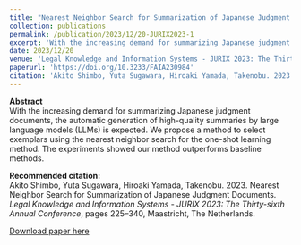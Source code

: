 ```yaml
---
title: "Nearest Neighbor Search for Summarization of Japanese Judgment Documents"
collection: publications
permalink: /publication/2023/12/20-JURIX2023-1
excerpt: 'With the increasing demand for summarizing Japanese judgment documents, the automatic generation of high-quality summaries by large language models (LLMs) is expected. We propose a method to select exemplars using the nearest neighbor search for the one-shot learning method. The experiments showed our method outperforms baseline methods.'
date: 2023/12/20
venue: 'Legal Knowledge and Information Systems - JURIX 2023: The Thirty-sixth Annual Conference,'
paperurl: 'https://doi.org/10.3233/FAIA230984'
citation: 'Akito Shimbo, Yuta Sugawara, Hiroaki Yamada, Takenobu. 2023. Nearest Neighbor Search for Summarization of Japanese Judgment Documents. <i>Legal Knowledge and Information Systems - JURIX 2023: The Thirty-sixth Annual Conference</i>, pages 225–340, Maastricht, The Netherlands.'
---
```

**Abstract**   
With the increasing demand for summarizing Japanese judgment documents, the automatic generation of high-quality summaries by large language models (LLMs) is expected. We propose a method to select exemplars using the nearest neighbor search for the one-shot learning method. The experiments showed our method outperforms baseline methods.

**Recommended citation:**   
Akito Shimbo, Yuta Sugawara, Hiroaki Yamada, Takenobu. 2023. Nearest Neighbor Search for Summarization of Japanese Judgment Documents. <i>Legal Knowledge and Information Systems - JURIX 2023: The Thirty-sixth Annual Conference</i>, pages 225–340, Maastricht, The Netherlands.

<a href='https://doi.org/10.3233/FAIA230984'>Download paper here</a>
